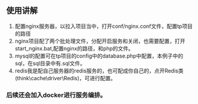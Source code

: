 ## 使用讲解
1. 配置nginx服务器，以拉入项目当中，打开conf/nginx.conf文件，配置tp项目的路径  
2. nginx项目配了两个批处理文件，分配开启服务和关闭，也需要配置，打开start_nginx.bat,配置nginx的路径，和php的文件。  
3. mysql的配置可在tp项目的config中的database.php中配置，本例子中的sql，在sql目录中有.sql文件。
4. redis我是配自己服务器的redis服务的，也可配成你自己的，点开Redis类(think\cache\driver\Redis)，可进行配置。  

### 后续还会加入docker进行服务编排。